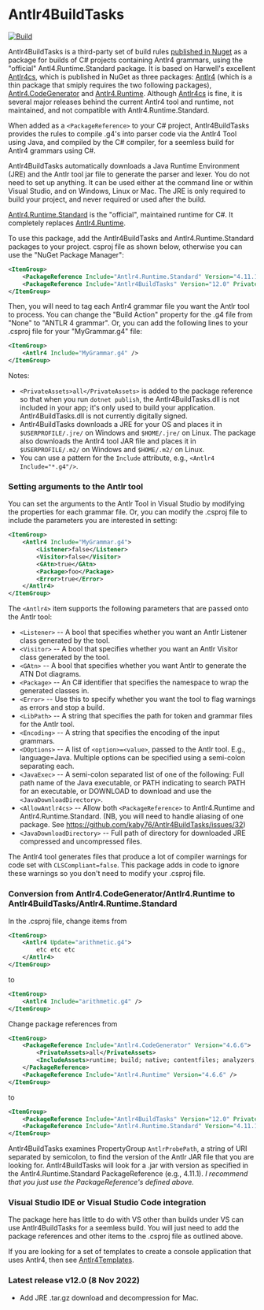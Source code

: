 # Antlr4BuildTasks

[![Build](https://github.com/kaby76/Antlr4BuildTasks/workflows/.NET/badge.svg)](https://github.com/kaby76/Antlr4BuildTasks/actions?query=workflow%3A.NET)

Antlr4BuildTasks is a third-party set of build rules
[published in Nuget](https://www.nuget.org/packages/Antlr4BuildTasks/) as a package
for builds of C# projects containing Antlr4 grammars,
using the "official" Antl4.Runtime.Standard package.
It is based on Harwell's excellent [Antlr4cs](https://github.com/tunnelvisionlabs/antlr4cs),
which is published in NuGet as three packages:
[Antlr4](https://www.nuget.org/packages/Antlr4/) (which is a thin package
that smiply requires the two following packages),
[Antlr4.CodeGenerator](https://www.nuget.org/packages/Antlr4.CodeGenerator/)
and [Antlr4.Runtime](https://www.nuget.org/packages/Antlr4.Runtime/).
Although [Antlr4cs](https://github.com/tunnelvisionlabs/antlr4cs) is fine,
it is several major releases behind the current
Antlr4 tool and runtime, not maintained, and not compatible
with Antlr4.Runtime.Standard.

When added as a `<PackageReference>` to your C# project,
Antlr4BuildTasks provides the rules to compile .g4's into parser code
via the Antlr4 Tool using Java, and compiled by the C# compiler,
for a seemless build for Antlr4 grammars using C#.

Antlr4BuildTasks automatically downloads a Java Runtime Environment (JRE)
and the Antlr tool jar file to generate the parser and lexer. You do not
need to set up anything. It can be used either at the command line
or within Visual Studio, and on Windows, Linux or Mac. The JRE is only required
to build your project, and never required or used after the build.

[Antlr4.Runtime.Standard](https://www.nuget.org/packages/Antlr4.Runtime.Standard/)
is the "official", maintained runtime for C#. It completely
replaces [Antlr4.Runtime](https://www.nuget.org/packages/Antlr4.Runtime/).

To use this package, add the Antlr4BuildTasks and Antlr4.Runtime.Standard packages
to your project. csproj file as shown below, otherwise you can use the "NuGet Package Manager":

````xml
<ItemGroup>
    <PackageReference Include="Antlr4.Runtime.Standard" Version="4.11.1" />
    <PackageReference Include="Antlr4BuildTasks" Version="12.0" PrivateAssets="all" />
</ItemGroup>
````
    
Then, you will need to tag each Antlr4 grammar file you want the Antlr tool to process. You can change the
"Build Action" property for the .g4 file from "None" to "ANTLR 4 grammar". Or, you can add the following lines
to your .csproj file for your "MyGrammar.g4" file:

````xml
<ItemGroup>
    <Antlr4 Include="MyGrammar.g4" />
</ItemGroup>
````

Notes:
* `<PrivateAssets>all</PrivateAssets>` is added to the package reference
so that when you run `dotnet publish`, the Antlr4BuildTasks.dll is not included
in your app; it's only used to build your application.
Antlr4BuildTasks.dll is not currently digitally signed.
* Antlr4BuildTasks downloads a JRE for your OS and places it in `$USERPROFILE/.jre/`
on Windows and `$HOME/.jre/` on Linux.
The package also downloads the Antlr4 tool JAR file and places it in `$USERPROFILE/.m2/`
on Windows and `$HOME/.m2/` on Linux.
* You can use a pattern for the `Include` attribute, e.g., `<Antlr4 Include="*.g4"/>`.

### Setting arguments to the Antlr tool

You can set the arguments to the Antlr Tool in Visual Studio by modifying the properties
for each grammar file. Or, you can modify the .csproj file to include the parameters you are
interested in setting:

````xml
<ItemGroup>
    <Antlr4 Include="MyGrammar.g4">
        <Listener>false</Listener>
        <Visitor>false</Visitor>
        <GAtn>true</GAtn>
        <Package>foo</Package>
        <Error>true</Error>
    </Antlr4>
</ItemGroup>
````

The `<Antlr4>` item supports the following parameters that are passed onto the Antlr tool:

* `<Listener>` -- A bool that specifies whether you want an
Antlr Listener class generated by the tool.
* `<Visitor>` -- A bool that specifies whether you want an
Antlr Visitor class generated by the tool.
* `<GAtn>` -- A bool that specifies whether you want
Antlr to generate the ATN Dot diagrams.
* `<Package>` -- An C# identifier that specifies the namespace to wrap
the generated classes in.
* `<Error>` -- Use this to specify whether you want the tool to
flag warnings as errors and stop a build.
* `<LibPath>` -- A string that specifies the path for token and grammar files
for the Antlr tool.
* `<Encoding>` -- A string that specifies the encoding of the input grammars.
* `<DOptions>` -- A list of `<option>=<value>`, passed to the Antlr tool. E.g.,
language=Java. Multiple options can be specified using a semi-colon separating each.
* `<JavaExec>` -- A semi-colon separated list of one of the following: Full path name of the Java executable, or PATH indicating
to search PATH for an executable, or DOWNLOAD to download and use the `<JavaDownloadDirectory>`.
* `<AllowAntlr4cs>` -- Allow both `<PackageReference>` to Antlr4.Runtime and Antlr4.Runtime.Standard. (NB, you will need to handle aliasing of one package. See https://github.com/kaby76/Antlr4BuildTasks/issues/32)
* `<JavaDownloadDirectory>` -- Full path of directory for downloaded JRE compressed and uncompressed files.

The Antlr4 tool generates files that produce a lot of compiler warnings for code
set with `CLSCompliant=false`. This package adds in code to ignore these warnings
so you don't need to modify your .csproj file.

### Conversion from Antlr4.CodeGenerator/Antlr4.Runtime to Antlr4BuildTasks/Antlr4.Runtime.Standard

In the .csproj file, change items from

````xml
<ItemGroup>
    <Antlr4 Update="arithmetic.g4">
        etc etc etc
    </Antlr4>
</ItemGroup>
````

to

````xml
<ItemGroup>
    <Antlr4 Include="arithmetic.g4" />
</ItemGroup>
````

Change package references from

````xml
<ItemGroup>
    <PackageReference Include="Antlr4.CodeGenerator" Version="4.6.6">
        <PrivateAssets>all</PrivateAssets>
        <IncludeAssets>runtime; build; native; contentfiles; analyzers; buildtransitive</IncludeAssets>
    </PackageReference>
    <PackageReference Include="Antlr4.Runtime" Version="4.6.6" />
</ItemGroup>
````

to

````xml
<ItemGroup>
    <PackageReference Include="Antlr4BuildTasks" Version="12.0" PrivateAssets="all" />
    <PackageReference Include="Antlr4.Runtime.Standard" Version="4.11.1" />
</ItemGroup>
````

Antlr4BuildTasks examines PropertyGroup `AntlrProbePath`, a string of URI
separated by semicolon, to find the version
of the Antlr JAR file that you are looking for. Antlr4BuildTasks will look for a .jar
with version as specified in the Antlr4.Runtime.Standard PackageReference (e.g., 4.11.1).
_I recommend that you just use the PackageReference's defined above._

### Visual Studio IDE or Visual Studio Code integration

The package here has little to do with VS other than builds under VS can use Antlr4BuildTasks
for a seemless build. You will just need to add the package references and other items to
the .csproj file as outlined above.

If you are looking for a set of templates to create a console application that uses Antlr4,
then see [Antlr4Templates](https://github.com/kaby76/Antlr4Templates).

### Latest release v12.0 (8 Nov 2022)

* Add JRE .tar.gz download and decompression for Mac.
